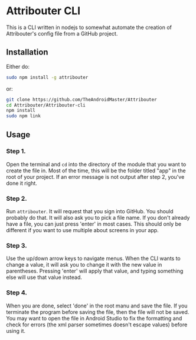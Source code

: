 # Attribouter CLI

This is a CLI written in nodejs to somewhat automate the creation of Attribouter's config file from a GitHub project.

## Installation

Either do:

```bash
sudo npm install -g attribouter
```

or:

```bash
git clone https://github.com/TheAndroidMaster/Attribouter
cd Attribouter/Attribouter-cli
npm install
sudo npm link
```

## Usage

### Step 1. 

Open the terminal and `cd` into the directory of the module that you want to create the file in. Most of the time, this will be the folder titled "app" in the root of your project. If an error message is not output after step 2, you've done it right.

### Step 2. 

Run `attribouter`. It will request that you sign into GitHub. You should probably do that. It will also ask you to pick a file name. If you don't already have a file, you can just press 'enter' in most cases. This should only be different if you want to use multiple about screens in your app.

### Step 3. 

Use the up/down arrow keys to navigate menus. When the CLI wants to change a value, it will ask you to change it with the new value in parentheses. Pressing 'enter' will apply that value, and typing something else will use that value instead.

### Step 4. 

When you are done, select 'done' in the root manu and save the file. If you terminate the program before saving the file, then the file will not be saved. You may want to open the file in Android Studio to fix the formatting and check for errors (the xml parser sometimes doesn't escape values) before using it.


